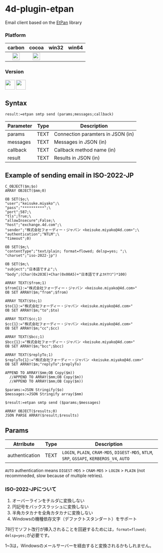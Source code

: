 # 4d-plugin-etpan
Email client based on the [EtPan](http://www.etpan.org/libetpan.html) library

### Platform

| carbon | cocoa | win32 | win64 |
|:------:|:-----:|:---------:|:---------:|
|<img src="https://cloud.githubusercontent.com/assets/1725068/22371562/1b091f0a-e4db-11e6-8458-8653954a7cce.png" width="24" height="24" />|<img src="https://cloud.githubusercontent.com/assets/1725068/22371562/1b091f0a-e4db-11e6-8458-8653954a7cce.png" width="24" height="24" />|||

### Version

<img src="https://cloud.githubusercontent.com/assets/1725068/18940649/21945000-8645-11e6-86ed-4a0f800e5a73.png" width="32" height="32" /> <img src="https://cloud.githubusercontent.com/assets/1725068/18940648/2192ddba-8645-11e6-864d-6d5692d55717.png" width="32" height="32" />

## Syntax

```
result:=etpan smtp send (params;messages;callback)
```

Parameter|Type|Description
------------|------------|----
params|TEXT|Connection paramters in JSON (in)
messages|TEXT|Messages in JSON (in)
callback|TEXT|Callback method name (in)
result|TEXT|Results in JSON (in)

## Example of sending email in ISO-2022-JP

```
C_OBJECT($m;$o)
ARRAY OBJECT($mm;0)

OB SET($o;\
"user";"keisuke.miyako";\
"pass";"**********";\
"port";587;\
"tls";True;\
"allowInsecure";False;\
"host";"exchange.4d.com";\
"sender";"株式会社フォーディー・ジャパン <keisuke.miyako@4d.com>";\
"authentication";"NTLM";\
"timeout";0)

OB SET($m;\
"contentType";"text/plain; format=flowed; delsp=yes; ";\
"charset";"iso-2022-jp")

OB SET($m;\
"subject";"日本語ですよ";\
"body";(Char(0x203E)+Char(0x00A5)+"日本語ですよｶｷｸｹｺ")*100)

ARRAY TEXT($from;1)
$from{1}:="株式会社フォーディー・ジャパン <keisuke.miyako@4d.com>"
OB SET ARRAY($m;"from";$from)

ARRAY TEXT($to;1)
$to{1}:="株式会社フォーディー・ジャパン <keisuke.miyako@4d.com>"
OB SET ARRAY($m;"to";$to)

ARRAY TEXT($cc;1)
$cc{1}:="株式会社フォーディー・ジャパン <keisuke.miyako@4d.com>"
OB SET ARRAY($m;"cc";$cc)

ARRAY TEXT($bcc;1)
$bcc{1}:="株式会社フォーディー・ジャパン <keisuke.miyako@4d.com>"
OB SET ARRAY($m;"bcc";$bcc)

ARRAY TEXT($replyTo;1)
$replyTo{1}:="株式会社フォーディー・ジャパン <keisuke.miyako@4d.com>"
OB SET ARRAY($m;"replyTo";$replyTo)

APPEND TO ARRAY($mm;OB Copy($m))
  //APPEND TO ARRAY($mm;OB Copy($m))
  //APPEND TO ARRAY($mm;OB Copy($m))

$params:=JSON Stringify($o)
$messages:=JSON Stringify array($mm)

$result:=etpan smtp send ($params;$messages)

ARRAY OBJECT($results;0)
JSON PARSE ARRAY($result;$results)
```

## Params

Atrribute|Type|Description
------------|------------|----
authentication|TEXT|``LOGIN``, ``PLAIN``, ``CRAM-MD5``, ``DIGEST-MD5``, ``NTLM``, ``SRP``, ``GSSAPI``, ``KERBEROS_V4``, ``AUTO``


``AUTO`` authentication means ``DIGEST-MD5`` > ``CRAM-MD5`` > ``LOGIN`` > ``PLAIN`` (not recommneded, slow because of multiple retries).

### ISO-2022-JPについて

1. オーバーラインをチルダに変換しない
1. 円記号をバックスラッシュに変換しない
1. 半角カタカナを全角カタカナに変換しない
1. Windowsの機種依存文字（デファクトスタンダート）をサポート

78行でソフト改行が挿入されることを回避するためには，``format=flowed; delsp=yes;``が必要です。

1~3は，Windowsのメールサーバーを経由すると変換されるかもしれません。
